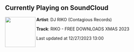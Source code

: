 ## Currently Playing on SoundCloud

[<img align="left" width="100" src="https://i1.sndcdn.com/artworks-1P329o1Hdy0ulHMK-5SPzGw-t500x500.jpg">](https://soundcloud.com/djrikouk/riko-free-downloads-xmas-2023)

**Artist**: DJ RIKO (Contagious Records) 

**Track**: RIKO - FREE DOWNLOADS XMAS 2023

Last updated at 12/27/2023 13:00

